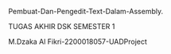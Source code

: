 Pembuat-Dan-Pengedit-Text-Dalam-Assembly.

TUGAS AKHIR DSK SEMESTER 1

M.Dzaka Al Fikri-2200018057-UADProject
